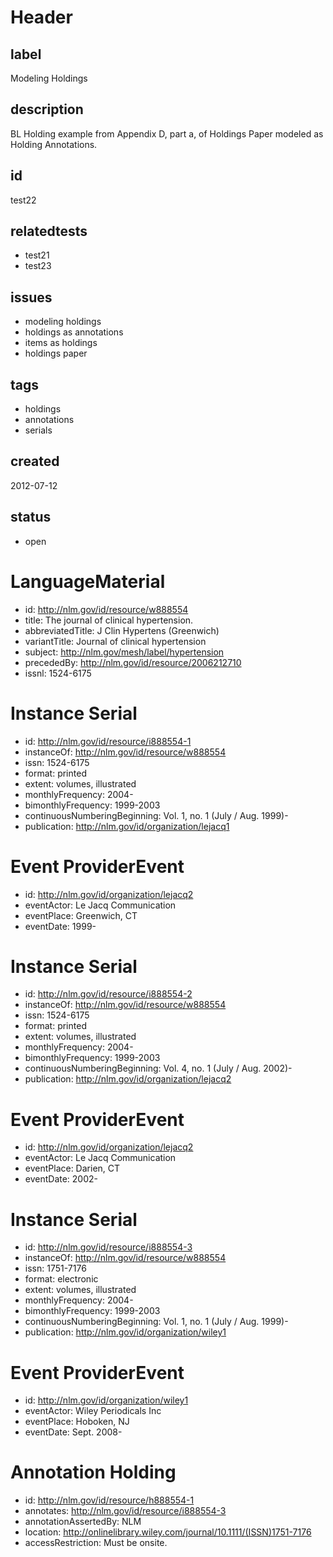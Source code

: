 # Header

## label

Modeling Holdings

## description

BL Holding example from Appendix D, part a, of Holdings Paper modeled as Holding Annotations. 

## id

test22

## relatedtests

* test21
* test23

## issues

* modeling holdings
* holdings as annotations
* items as holdings
* holdings paper

## tags

* holdings
* annotations
* serials

## created

2012-07-12

## status

* open

# LanguageMaterial

* id: <http://nlm.gov/id/resource/w888554>
* title: The journal of clinical hypertension.
* abbreviatedTitle: J Clin Hypertens (Greenwich)
* variantTitle: Journal of clinical hypertension
* subject: <http://nlm.gov/mesh/label/hypertension> 
* precededBy: <http://nlm.gov/id/resource/2006212710>
* issnl: 1524-6175

# Instance Serial

* id: <http://nlm.gov/id/resource/i888554-1>
* instanceOf: <http://nlm.gov/id/resource/w888554>
* issn: 1524-6175
* format: printed
* extent: volumes, illustrated
* monthlyFrequency: 2004-
* bimonthlyFrequency: 1999-2003
* continuousNumberingBeginning: Vol. 1, no. 1 (July / Aug. 1999)-
* publication: <http://nlm.gov/id/organization/lejacq1> 

# Event ProviderEvent 

* id: <http://nlm.gov/id/organization/lejacq2> 
* eventActor: Le Jacq Communication
* eventPlace: Greenwich, CT
* eventDate: 1999-

# Instance Serial

* id: <http://nlm.gov/id/resource/i888554-2>
* instanceOf: <http://nlm.gov/id/resource/w888554>
* issn: 1524-6175
* format: printed
* extent: volumes, illustrated
* monthlyFrequency: 2004-
* bimonthlyFrequency: 1999-2003
* continuousNumberingBeginning: Vol. 4, no. 1 (July / Aug. 2002)-
* publication: <http://nlm.gov/id/organization/lejacq2> 

# Event ProviderEvent 

* id: <http://nlm.gov/id/organization/lejacq2> 
* eventActor: Le Jacq Communication
* eventPlace: Darien, CT
* eventDate: 2002-

# Instance Serial

* id: <http://nlm.gov/id/resource/i888554-3>
* instanceOf: <http://nlm.gov/id/resource/w888554>
* issn: 1751-7176
* format: electronic
* extent: volumes, illustrated
* monthlyFrequency: 2004-
* bimonthlyFrequency: 1999-2003
* continuousNumberingBeginning: Vol. 1, no. 1 (July / Aug. 1999)-
* publication: <http://nlm.gov/id/organization/wiley1> 

# Event ProviderEvent 

* id: <http://nlm.gov/id/organization/wiley1> 
* eventActor: Wiley Periodicals Inc
* eventPlace: Hoboken, NJ
* eventDate: Sept. 2008-

# Annotation Holding

* id: <http://nlm.gov/id/resource/h888554-1>
* annotates: <http://nlm.gov/id/resource/i888554-3>
* annotationAssertedBy: NLM
* location: <http://onlinelibrary.wiley.com/journal/10.1111/(ISSN)1751-7176>
* accessRestriction: Must be onsite.
